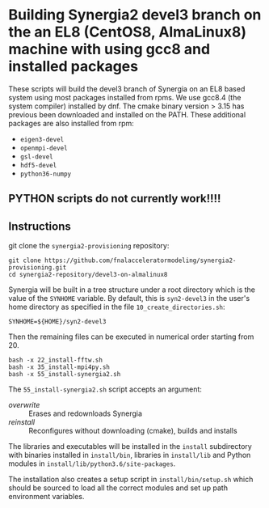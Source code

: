 # Building Synergia2 devel3 branch on the an EL8 (CentOS8, AlmaLinux8) machine with using gcc8 and installed packages

These scripts will build the devel3 branch of Synergia on
an EL8 based system using most packages installed from rpms.
We use gcc8.4 (the system compiler)  installed by dnf.
The cmake binary version > 3.15 has previous been downloaded and installed on the PATH.
These additional packages are also installed from rpm:

* `eigen3-devel`
* `openmpi-devel`
* `gsl-devel`
* `hdf5-devel`
* `python36-numpy`

## PYTHON scripts do not currently work!!!!

## Instructions
git clone the `synergia2-provisioning` repository:
```
git clone https://github.com/fnalacceleratormodeling/synergia2-provisioning.git
cd synergia2-repository/devel3-on-almalinux8
```
Synergia will be built in a tree structure under a root directory which is the value of the
`SYNHOME` variable.
By default, this is `syn2-devel3` in the user's home directory as specified in the file `10_create_directories.sh`:
```
SYNHOME=${HOME}/syn2-devel3
```

Then the remaining files can be executed in numerical order starting from 20.
```
bash -x 22_install-fftw.sh
bash -x 35_install-mpi4py.sh
bash -x 55_install-synergia2.sh
```
The `55_install-synergia2.sh` script accepts an argument:
<dl>
    <dt> <em>overwrite</em> </dt>
    <dd> Erases and redownloads Synergia </dd>
    <dt> <em>reinstall</em> </dt>
    <dd> Reconfigures without downloading (cmake), builds and installs </dd>
</dl>

The libraries and executables will be installed in the `install` subdirectory with binaries installed in `install/bin`, libraries in `install/lib` and Python modules in `install/lib/python3.6/site-packages`.

The installation also creates a setup script in `install/bin/setup.sh` which should be sourced to load all the correct modules and set up path environment variables.
